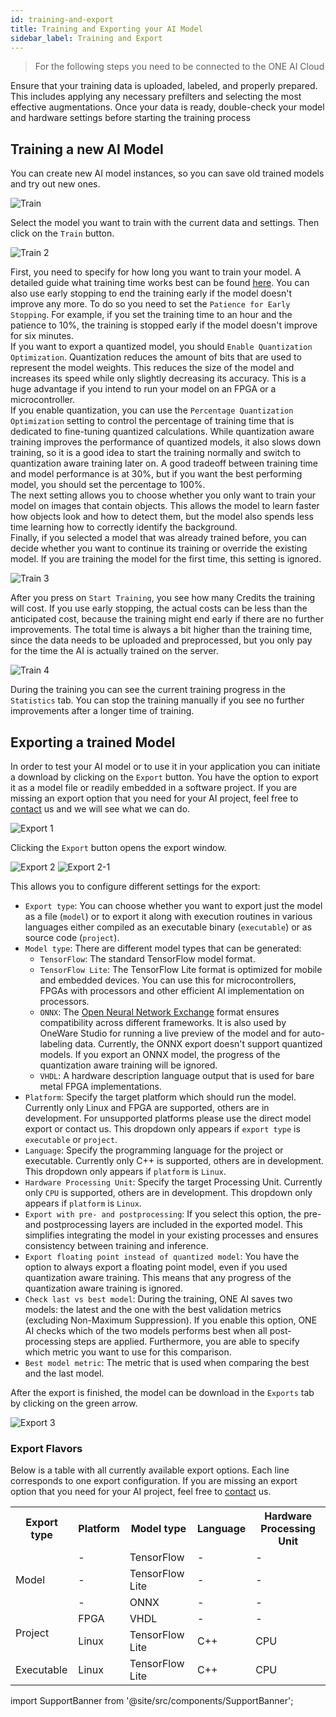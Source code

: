 ```yaml
---
id: training-and-export
title: Training and Exporting your AI Model
sidebar_label: Training and Export
---
```


> For the following steps you need to be connected to the ONE AI Cloud

Ensure that your training data is uploaded, labeled, and properly prepared. This includes applying any necessary prefilters and selecting the most effective augmentations. Once your data is ready, double-check your model and hardware settings before starting the training process

## Training a new AI Model

You can create new AI model instances, so you can save old trained models and try out new ones.

![Train](/img/ai/one_ai_plugin/getting_started/train_1.webp)

Select the model you want to train with the current data and settings. Then click on the `Train` button.

![Train 2](/img/ai/one_ai_plugin/getting_started/train_2.webp)

First, you need to specify for how long you want to train your model. A detailed guide what training time works best can be found [here](/docs/one-ai/help/choosing-parameters-guide#training). You can also use early stopping to end the training early if the model doesn't improve any more. To do so you need to set the ``Patience for Early Stopping``. For example, if you set the training time to an hour and the patience to 10%, the training is stopped early if the model doesn't improve for six minutes.  
If you want to export a quantized model, you should ``Enable Quantization Optimization``. Quantization reduces the amount of bits that are used to represent the model weights. This reduces the size of the model and increases its speed while only slightly decreasing its accuracy. This is a huge advantage if you intend to run your model on an FPGA or a microcontroller.  
If you enable quantization, you can use the ``Percentage Quantization Optimization`` setting to control the percentage of training time that is dedicated to fine-tuning quantized calculations. While quantization aware training improves the performance of quantized models, it also slows down training, so it is a good idea to start the training normally and switch to quantization aware training later on. A good tradeoff between training time and model performance is at 30%, but if you want the best performing model, you should set the percentage to 100%.  
The next setting allows you to choose whether you only want to train your model on images that contain objects. This allows the model to learn faster how objects look and how to detect them, but the model also spends less time learning how to correctly identify the background.  
Finally, if you selected a model that was already trained before, you can decide whether you want to continue its training or override the existing model. If you are training the model for the first time, this setting is ignored.

![Train 3](/img/ai/one_ai_plugin/getting_started/train_3.webp)

After you press on `Start Training`, you see how many Credits the training will cost. If you use early stopping, the actual costs can be less than the anticipated cost, because the training might end early if there are no further improvements. The total time is always a bit higher than the training time, since the data needs to be uploaded and preprocessed, but you only pay for the time the AI is actually trained on the server.

![Train 4](/img/ai/Train.png)

During the training you can see the current training progress in the ``Statistics`` tab. You can stop the training manually if you see no further improvements after a longer time of training.

## Exporting a trained Model

In order to test your AI model or to use it in your application you can initiate a download by clicking on the `Export` button. You have the option to export it as a model file or readily embedded in a software project. If you are missing an export option that you need for your AI project, feel free to [contact](/docs/contact) us and we will see what we can do.

![Export 1](/img/ai/one_ai_plugin/getting_started/export_1.png)

Clicking the `Export` button opens the export window.

![Export 2](/img/ai/one_ai_plugin/getting_started/export_2.png)
![Export 2-1](/img/ai/one_ai_plugin/getting_started/export_2-1.png)

This allows you to configure different settings for the export:
- ``Export type``: You can choose whether you want to export just the model as a file (``model``) or to export it along with execution routines in various languages either compiled as an executable binary (``executable``) or as source code (``project``).
- ``Model type``: There are different model types that can be generated:
    - ``TensorFlow``: The standard TensorFlow model format.
    - ``TensorFlow Lite``: The TensorFlow Lite format is optimized for mobile and embedded devices. You can use this for microcontrollers, FPGAs with processors and other efficient AI implementation on processors.
    - ``ONNX``: The [Open Neural Network Exchange](https://onnx.ai/) format ensures compatibility across different frameworks. It is also used by OneWare Studio for running a live preview of the model and for auto-labeling data. Currently, the ONNX export doesn't support quantized models. If you export an ONNX model, the progress of the quantization aware training will be ignored.
    - ``VHDL``: A hardware description language output that is used for bare metal FPGA implementations.
- ``Platform``: Specify the target platform which should run the model. Currently only Linux and FPGA are supported, others are in development. For unsupported platforms please use the direct model export or contact us. This dropdown only appears if ``export type`` is ``executable`` or ``project``.
- ``Language``: Specify the programming language for the project or executable. Currently only C++ is supported, others are in development. This dropdown only appears if ``platform`` is ``Linux``.
- ``Hardware Processing Unit``: Specify the target Processing Unit. Currently only ``CPU`` is supported, others are in development. This dropdown only appears if ``platform`` is ``Linux``.
- ``Export with pre- and postprocessing``: If you select this option, the pre- and postprocessing layers are included in the exported model. This simplifies integrating the model in your existing processes and ensures consistency between training and inference.
- ``Export floating point instead of quantized model``: You have the option to always export a floating point model, even if you used quantization aware training. This means that any progress of the quantization aware training is ignored.
- ``Check last vs best model``: During the training, ONE AI saves two models: the latest and the one with the best validation metrics (excluding Non-Maximum Suppression). If you enable this option, ONE AI checks which of the two models performs best when all post-processing steps are applied. Furthermore, you are able to specify which metric you want to use for this comparison.
- ``Best model metric``: The metric that is used when comparing the best and the last model.

After the export is finished, the model can be download in the `Exports` tab by clicking on the green arrow.

![Export 3](/img/ai/one_ai_plugin/getting_started/export_3.png)

### Export Flavors

Below is a table with all currently available export options. Each line corresponds to one export configuration. If you are missing an export option that you need for your AI project, feel free to [contact](/docs/contact) us.

<table>
  <tr>
    <th>Export type</th>
    <th>Platform</th>
    <th>Model type</th>
    <th>Language</th>
    <th>Hardware Processing Unit</th>
  </tr>
  <tr>
       <td rowspan="3">Model</td>
       <td>-</td>
       <td>TensorFlow</td>
       <td>-</td>
       <td>-</td>
     </tr>
  <tr>
       <td>-</td>
       <td>TensorFlow Lite</td>
       <td>-</td>
       <td>-</td>
     </tr>
  <tr>
       <td>-</td>
       <td>ONNX</td>
       <td>-</td>
       <td>-</td>
     </tr>
  <tr>
       <td rowspan="2">Project</td>
       <td>FPGA</td>
       <td>VHDL</td>
       <td>-</td>
       <td>-</td>
     </tr>
  <tr>
       <td>Linux</td>
       <td>TensorFlow Lite</td>
       <td>C++</td>
       <td>CPU</td>
     </tr>
  <tr>
       <td rowspan="1">Executable</td>
       <td>Linux</td>
       <td>TensorFlow Lite</td>
       <td>C++</td>
       <td>CPU</td>
     </tr>
</table>

import SupportBanner from '@site/src/components/SupportBanner';

<SupportBanner subject="ONE AI Training and Export Support" />

